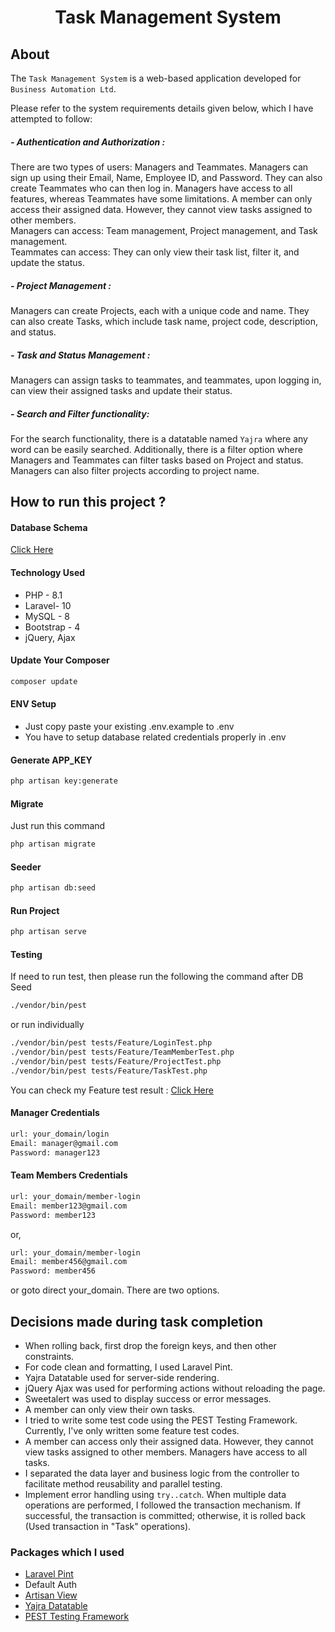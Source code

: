 <div align='center'>

# Task Management System 

</div>

## About
The `Task Management System` is a web-based application developed for `Business Automation Ltd`.

Please refer to the system requirements details given below, which I have attempted to follow:

##### - Authentication and Authorization :
There are two types of users: Managers and Teammates. Managers can sign up using their Email, Name, Employee ID, and Password. They can also create Teammates who can then log in. Managers have access to all features, whereas Teammates have some limitations. A member can only access their assigned data. However, they cannot view tasks assigned to other members. <br>
Managers can access: Team management, Project management, and Task management. <br>
Teammates can access: They can only view their task list, filter it, and update the status.


##### - Project Management :
Managers can create Projects, each with a unique code and name. They can also create Tasks, which include task name, project code, description, and status.

##### - Task and Status Management :
Managers can assign tasks to teammates, and teammates, upon logging in, can view their assigned tasks and update their status.

##### - Search and Filter functionality:
For the search functionality, there is a datatable named `Yajra` where any word can be easily searched.
Additionally, there is a filter option where Managers and Teammates can filter tasks based on Project and status. Managers can also filter projects according to project name.

## How to run this project ?

#### Database Schema
[Click Here](https://drawsql.app/teams/irfan-chy/diagrams/task-management-system)


#### Technology Used
- PHP - 8.1
- Laravel- 10
- MySQL - 8
- Bootstrap - 4
- jQuery, Ajax


#### Update Your Composer 
```bash
composer update
```


#### ENV Setup 
- Just copy paste your existing .env.example to .env
- You have to setup database related credentials properly in .env


#### Generate APP_KEY
```bash
php artisan key:generate
```

#### Migrate 
Just run this command

```bash
php artisan migrate
```

#### Seeder

```bash
php artisan db:seed
```

#### Run Project 
```bash
php artisan serve
```

#### Testing 
If need to run test, then please run the following the command after DB Seed 

```bash
./vendor/bin/pest
```
or run individually
```bash
./vendor/bin/pest tests/Feature/LoginTest.php
./vendor/bin/pest tests/Feature/TeamMemberTest.php
./vendor/bin/pest tests/Feature/ProjectTest.php
./vendor/bin/pest tests/Feature/TaskTest.php
```

You can check my Feature test result : [Click Here](https://snipboard.io/ZMrwu4.jpg)


#### Manager Credentials 
```bash
url: your_domain/login
Email: manager@gmail.com 
Password: manager123
```


#### Team Members Credentials 
```bash
url: your_domain/member-login
Email: member123@gmail.com 
Password: member123
```

or,
```bash
url: your_domain/member-login
Email: member456@gmail.com 
Password: member456
```

or goto direct your_domain. There are two options.


## Decisions made during task completion
- When rolling back, first drop the foreign keys, and then other constraints. 
- For code clean and formatting, I used Laravel Pint.
- Yajra Datatable used for server-side rendering.
- jQuery Ajax was used for performing actions without reloading the page.
- Sweetalert was used to display success or error messages.
- A member can only view their own tasks.
- I tried to write some test code using the PEST Testing Framework. Currently, I've only written some feature test codes.
- A member can access only their assigned data. However, they cannot view tasks assigned to other members. Managers have access to all tasks.
- I separated the data layer and business logic from the controller to facilitate method reusability and parallel testing. 
- Implement error handling using `try..catch`. When multiple data operations are performed, I followed the transaction mechanism. If successful, the transaction is committed; otherwise, it is rolled back (Used transaction in "Task" operations). 



### Packages which I used
- [Laravel Pint](https://laravel.com/docs/10.x/pint)
- Default Auth
- [Artisan View](https://github.com/svenluijten/artisan-view)
- [Yajra Datatable](https://yajrabox.com/docs/laravel-datatables/10.0)
- [PEST Testing Framework](https://pestphp.com)




